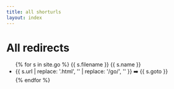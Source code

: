 ```yaml
---
title: all shorturls
layout: index
---
```

<h1>All redirects</h1>
<ul>
{% for s in site.go %}
{{ s.filename }} {{ s.name }}
    <li>{{ s.url | replace: '.html', '' | replace: '/go/', '' }} ➡️ {{ s.goto }}</li>
{% endfor %}
</ul>
